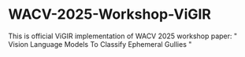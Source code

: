 # WACV-2025-Workshop-ViGIR

This is official ViGIR implementation of WACV 2025 workshop paper:
" Vision Language Models To Classify Ephemeral Gullies "

